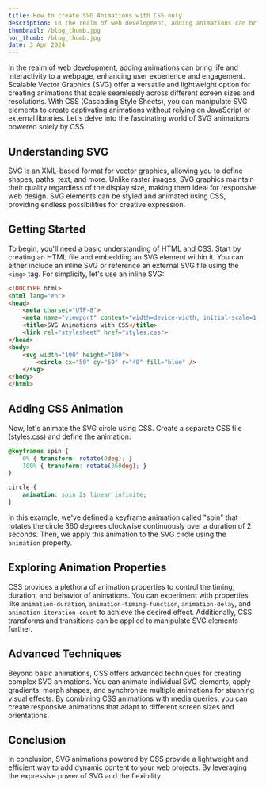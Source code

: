```yaml
---
title: How to create SVG Animations with CSS only
description: In the realm of web development, adding animations can bring life and interactivity to a webpage, enhancing user experience and engagement. Scalable Vector Graphics (SVG) offer a versatile and lightweight option for creating animations that scale seamlessly across different screen sizes and resolutions. With CSS (Cascading Style Sheets), you can manipulate SVG elements to create captivating animations without relying on JavaScript or external libraries. Let's delve into the fascinating world of SVG animations powered solely by CSS.
thumbnail: /blog_thumb.jpg
hor_thumb: /blog_thumb.jpg
date: 3 Apr 2024
---
```

In the realm of web development, adding animations can bring life and interactivity to a webpage, enhancing user experience and engagement. Scalable Vector Graphics (SVG) offer a versatile and lightweight option for creating animations that scale seamlessly across different screen sizes and resolutions. With CSS (Cascading Style Sheets), you can manipulate SVG elements to create captivating animations without relying on JavaScript or external libraries. Let's delve into the fascinating world of SVG animations powered solely by CSS.

## Understanding SVG

SVG is an XML-based format for vector graphics, allowing you to define shapes, paths, text, and more. Unlike raster images, SVG graphics maintain their quality regardless of the display size, making them ideal for responsive web design. SVG elements can be styled and animated using CSS, providing endless possibilities for creative expression.

## Getting Started

To begin, you'll need a basic understanding of HTML and CSS. Start by creating an HTML file and embedding an SVG element within it. You can either include an inline SVG or reference an external SVG file using the `<img>` tag. For simplicity, let's use an inline SVG:

```html
<!DOCTYPE html>
<html lang="en">
<head>
    <meta charset="UTF-8">
    <meta name="viewport" content="width=device-width, initial-scale=1.0">
    <title>SVG Animations with CSS</title>
    <link rel="stylesheet" href="styles.css">
</head>
<body>
    <svg width="100" height="100">
        <circle cx="50" cy="50" r="40" fill="blue" />
    </svg>
</body>
</html>
```

## Adding CSS Animation

Now, let's animate the SVG circle using CSS. Create a separate CSS file (styles.css) and define the animation:

```css
@keyframes spin {
    0% { transform: rotate(0deg); }
    100% { transform: rotate(360deg); }
}

circle {
    animation: spin 2s linear infinite;
}
```

In this example, we've defined a keyframe animation called "spin" that rotates the circle 360 degrees clockwise continuously over a duration of 2 seconds. Then, we apply this animation to the SVG circle using the `animation` property.

## Exploring Animation Properties

CSS provides a plethora of animation properties to control the timing, duration, and behavior of animations. You can experiment with properties like `animation-duration`, `animation-timing-function`, `animation-delay`, and `animation-iteration-count` to achieve the desired effect. Additionally, CSS transforms and transitions can be applied to manipulate SVG elements further.

## Advanced Techniques

Beyond basic animations, CSS offers advanced techniques for creating complex SVG animations. You can animate individual SVG elements, apply gradients, morph shapes, and synchronize multiple animations for stunning visual effects. By combining CSS animations with media queries, you can create responsive animations that adapt to different screen sizes and orientations.

## Conclusion

In conclusion, SVG animations powered by CSS provide a lightweight and efficient way to add dynamic content to your web projects. By leveraging the expressive power of SVG and the flexibility